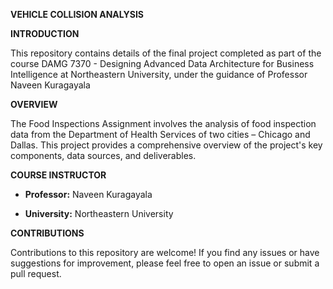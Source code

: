 **VEHICLE COLLISION ANALYSIS**

**INTRODUCTION**

This repository contains details of the final project completed as part of the course DAMG 7370 - Designing Advanced Data Architecture for Business Intelligence at Northeastern University, under the guidance of Professor Naveen Kuragayala

**OVERVIEW**

The Food Inspections Assignment involves the analysis of food inspection data from the Department of Health Services of two cities – Chicago and Dallas. This project provides a comprehensive overview of the project's key components, data sources, and deliverables.

**COURSE INSTRUCTOR**

- **Professor:** Naveen Kuragayala

- **University:** Northeastern University


**CONTRIBUTIONS**

Contributions to this repository are welcome! If you find any issues or have suggestions for improvement, please feel free to open an issue or submit a pull request.
